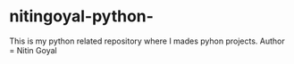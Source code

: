 # nitingoyal-python-
This is my python related repository where I mades pyhon projects.       Author = Nitin Goyal
  

